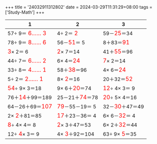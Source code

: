 +++ 
title = '24032911312802' 
date = 2024-03-29T11:31:29+08:00 
tags = ['Study-Math'] 
+++ 

1 | 2 | 3 
-- | -- | -- 
57÷ 9＝<font color=red size=4> 6…… 3</font> |  4÷ 2＝<font color=red size=4> 2</font> | 59－<font color=red size=4>25</font>＝34 
78÷ 9＝<font color=red size=4> 8…… 6</font> | 56－<font color=red size=4>51</font>＝ 5 |  8＋83＝<font color=red size=4>91</font> 
<font color=red size=4> 3</font>× 2＝ 6 | <font color=red size=4> 2</font>× 7＝14 | 41＋<font color=red size=4>55</font>＝96 
44÷ 7＝<font color=red size=4> 6…… 2</font> |  6× 4＝<font color=red size=4>24</font> | <font color=red size=4> 7</font>× 2＝14 
33÷ 8＝<font color=red size=4> 4…… 1</font> | 58＋<font color=red size=4>38</font>＝96 |  4× 6＝<font color=red size=4>24</font> 
 5÷ 2＝<font color=red size=4> 2…… 1</font> |  8×<font color=red size=4> 2</font>＝16 | 20＋32＝<font color=red size=4>52</font> 
<font color=red size=4>54</font>÷ 9× 3＝18 |  9× 6＋<font color=red size=4>20</font>＝74 | <font color=red size=4>12</font>÷ 4× 3＝ 9 
76＋<font color=red size=4>14</font>＋99＝189 | 25－21＋<font color=red size=4>74</font>＝78 | <font color=red size=4>20</font>÷ 5× 4＝16 
64－26＋69＝<font color=red size=4>107</font> | <font color=red size=4>79</font>－55－19＝ 5 | 32－<font color=red size=4>30</font>＋47＝49 
 2×<font color=red size=4> 2</font>＋81＝85 | <font color=red size=4>17</font>＋23－36＝ 4 |  6× 6－<font color=red size=4>32</font>＝ 4 
<font color=red size=4> 8</font>÷ 4× 4＝ 8 | <font color=red size=4> 2</font>× 3＋47＝53 |  6× 2＋<font color=red size=4>32</font>＝44 
12÷<font color=red size=4> 4</font>× 3＝ 9 |  4×<font color=red size=4> 3</font>＋92＝104 | 63÷ 9×<font color=red size=4> 5</font>＝35 

